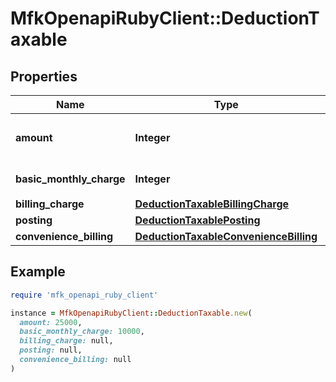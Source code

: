 # MfkOpenapiRubyClient::DeductionTaxable

## Properties

| Name | Type | Description | Notes |
| ---- | ---- | ----------- | ----- |
| **amount** | **Integer** | 課税対象の控除金額です。 | [optional] |
| **basic_monthly_charge** | **Integer** | 月額基本料金です。 | [optional] |
| **billing_charge** | [**DeductionTaxableBillingCharge**](DeductionTaxableBillingCharge.md) |  | [optional] |
| **posting** | [**DeductionTaxablePosting**](DeductionTaxablePosting.md) |  | [optional] |
| **convenience_billing** | [**DeductionTaxableConvenienceBilling**](DeductionTaxableConvenienceBilling.md) |  | [optional] |

## Example

```ruby
require 'mfk_openapi_ruby_client'

instance = MfkOpenapiRubyClient::DeductionTaxable.new(
  amount: 25000,
  basic_monthly_charge: 10000,
  billing_charge: null,
  posting: null,
  convenience_billing: null
)
```

